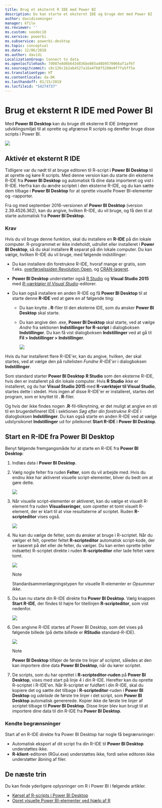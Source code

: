```yaml
---
title: Brug et eksternt R IDE med Power BI
description: Du kan starte et eksternt IDE og bruge det med Power BI
author: davidiseminger
manager: kfile
ms.reviewer: ''
ms.custom: seodec18
ms.service: powerbi
ms.subservice: powerbi-desktop
ms.topic: conceptual
ms.date: 12/06/2018
ms.author: davidi
LocalizationGroup: Connect to data
ms.openlocfilehash: 7d087e8d6b643d836be865a48b9570066af1af6f
ms.sourcegitcommit: c8c126c1b2ab4527a16a4fb8f5208e0f7fa5ff5a
ms.translationtype: HT
ms.contentlocale: da-DK
ms.lasthandoff: 01/15/2019
ms.locfileid: "54274737"
---
```

# <a name="use-an-external-r-ide-with-power-bi"></a>Brug et eksternt R IDE med Power BI
Med **Power BI Desktop** kan du bruge dit eksterne R IDE (integreret udviklingsmiljø) til at oprette og afgrænse R scripts og derefter bruge disse scripts i Power BI.

![](media/desktop-r-ide/r-ide_1a.png)

## <a name="enable-an-external-r-ide"></a>Aktivér et eksternt R IDE
Tidligere var du nødt til at bruge editoren til R-script i **Power BI Desktop** til at oprette og køre R scripts. Med denne version kan du starte din eksterne R-IDE fra **Power BI Desktop** og automatisk få dine data importeret og vist i R-IDE. Herfra kan du ændre scriptet i den eksterne R-IDE, og du kan sætte dem tilbage i **Power BI Desktop** for at oprette visuelle Power BI-elementer og -rapporter.

Fra og med september 2016-versionen af **Power BI Desktop** (version 2.39.4526.362), kan du angive, hvilken R-IDE, du vil bruge, og få den til at starte automatisk fra **Power BI Desktop**.

### <a name="requirements"></a>Krav
Hvis du vil bruge denne funktion, skal du installere en **R-IDE** på din lokale computer. R-programmet er ikke indeholdt, udrullet eller installeret i **Power BI Desktop**, så du skal installere **R** separat på din lokale computer. Du kan vælge, hvilken R-IDE du vil bruge, med følgende indstillinger:

* Du kan installere din foretrukne R-IDE, hvoraf mange er gratis, som f.eks. [overførselssiden Revolution Open](https://mran.revolutionanalytics.com/download/), og [CRAN-lageret](https://cran.r-project.org/bin/windows/base/).
* **Power BI Desktop** understøtter også [R Studio](https://www.rstudio.com/) og **Visual Studio 2015** med [ *R-værktøjer til Visual Studio*](https://beta.visualstudio.com/vs/rtvs/)-editorer.
* Du kan også installere en anden R-IDE og få **Power BI Desktop** til at starte denne **R-IDE** ved at gøre en af følgende ting:
  
  * Du kan knytte **. R**-filer til den eksterne IDE, som du ønsker **Power BI Desktop** skal starte.
  * Du kan angive den .exe, **Power BI Desktop** skal starte, ved at vælge *Andre* fra sektionen **Indstillinger for R-script** i dialogboksen **Indstillinger**. Du kan få vist dialogboksen **Indstillinger** ved at gå til **Fil > Indstillinger > Indstillinger**.
    
    ![](media/desktop-r-ide/r-ide_1b.png)

Hvis du har installeret flere R-IDE'er, kan du angive, hvilken, der skal startes, ved at vælge den på rullelisten *Fundne R-IDE'er* i dialogboksen **Indstillinger**.

Som standard starter **Power BI Desktop** **R Studio** som den eksterne R-IDE, hvis den er installeret på din lokale computer. Hvis **R Studio** ikke er installeret, og du har **Visual Studio 2015** med **R-værktøjer til Visual Studio**, startes dette i stedet. Hvis ingen af disse R-IDE'er er installeret, startes det program, som er knyttet til **. R**-filer.

Og hvis der ikke findes nogen **.R**-fil-tilknytning, er det muligt at angive en sti til en brugerdefineret IDE i sektionen *Søg efter din foretrukne R-IDE* i dialogboksen **Indstillinger**. Du kan også starte en anden R-IDE ved at vælge udstyrsikonet **Indstillinger** ud for pileikonet **Start R-IDE** i **Power BI Desktop**.

## <a name="launch-an-r-ide-from-power-bi-desktop"></a>Start en R-IDE fra Power BI Desktop
Benyt følgende fremgangsmåde for at starte en R-IDE fra **Power BI Desktop**:

1. Indlæs data i **Power BI Desktop**.
2. Vælg nogle felter fra ruden **Felter**, som du vil arbejde med. Hvis du endnu ikke har aktiveret visuelle script-elementer, bliver du bedt om at gøre dette.
   
   ![](media/desktop-r-ide/r-ide_3.png)
3. Når visuelle script-elementer er aktiveret, kan du vælge et visuelt R-element fra ruden **Visualiseringer**, som opretter et tomt visuelt R-element, der er klart til at vise resultaterne af scriptet. Ruden **R-scripteditor** vises også.
   
   ![](media/desktop-r-ide/r-ide_4.png)
4. Nu kan du vælge de felter, som du ønsker at bruge i R-scriptet. Når du vælger et felt, opretter feltet **R-scripteditor** automatisk script-kode, der er baseret på det eller de felter, du vælger. Du kan enten oprette (eller indsætte) R-scriptet direkte i ruden **R-scripteditor** eller lade feltet være tomt.
   
   ![](media/desktop-r-ide/r-ide_5.png)
   
   > [!NOTE]
   > Standardsammenlægningstypen for visuelle R-elementer er *Opsummer ikke*.
   > 
   > 
5. Du kan nu starte din R-IDE direkte fra **Power BI Desktop**. Vælg knappen **Start R-IDE**, der findes til højre for titellinjen **R-scripteditor**, som vist nedenfor.
   
   ![](media/desktop-r-ide/r-ide_6.png)
6. Den angivne R-IDE startes af Power BI Desktop, som det vises på følgende billede (på dette billede er **RStudio** standard-R-IDE).
   
   ![](media/desktop-r-ide/r-ide_7.png)
   
   > [!NOTE]
   > **Power BI Desktop** tilføjer de første tre linjer af scriptet, således at den kan importere dine data **Power BI Desktop**, når du kører scriptet.
   > 
   > 
7. De scripts, som du har oprettet i **R-scripteditor-ruden** på **Power BI Desktop**, vises med start på linje 4 i din R-IDE. Herefter kan du oprette R-scriptet i R-IDE'en. Når R-scriptet er fuldført i din R-IDE, skal du kopiere det og sætte det tilbage i **R-scripteditor**-ruden i **Power BI Desktop** og *udelade* de første tre linjer i det script, som **Power BI Desktop** automatisk genererede. Kopier ikke de første tre linjer af scriptet tilbage til **Power BI Desktop**. Disse linjer blev kun brugt til at importere dine data til din R-IDE fra **Power BI Desktop**.

### <a name="known-limitations"></a>Kendte begrænsninger
Start af en R-IDE direkte fra Power BI Desktop har nogle få begrænsninger:

* Automatisk eksport af dit script fra din R-IDE til **Power BI Desktop** understøttes ikke.
* **R-klient**-editoren (RGui.exe) understøttes ikke, fordi selve editoren ikke understøtter åbning af filer.

## <a name="next-steps"></a>De næste trin
Du kan finde yderligere oplysninger om R i Power BI i følgende artikler.

* [Kørsel af R-scripts i Power BI Desktop](desktop-r-scripts.md)
* [Opret visuelle Power BI-elementer ved hjælp af R](desktop-r-visuals.md)

